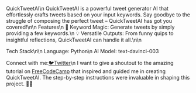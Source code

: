 QuickTweetAI\n
QuickTweetAI is a powerful tweet generator AI that effortlessly crafts tweets based on your input keywords. Say goodbye to the struggle of composing the perfect tweet – QuickTweetAI has got you covered!\n\n
Features\n
🧠 Keyword Magic: Generate tweets by simply providing a few keywords.\n
💡 Versatile Outputs: From funny quips to insightful reflections, QuickTweetAI can handle it all.\n\n

Tech Stack\n\n
Language: Python\n
AI Model: text-davinci-003

Connect with me:<a href="https://twitter.com/AquibG1?t=UQlKWtQKEqYneDmph_FHcQ&s=09">🐦Twitter</a>\n
I want to give a shoutout to the amazing tutorial on [FreeCodeCamp](https://www.freecodecamp.org/news/create-an-ai-tweet-generator-openai-langchain/) that inspired and guided me in creating QuickTweetAI. The step-by-step instructions were invaluable in shaping this project. 🙏🚀
